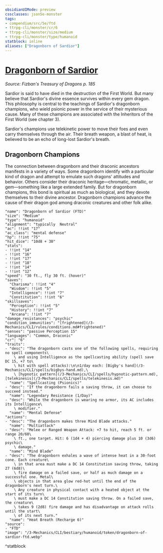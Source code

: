 ```yaml
---
obsidianUIMode: preview
cssclasses: json5e-monster
tags:
- compendium/src/5e/ftd
- ttrpg-cli/monster/cr/6
- ttrpg-cli/monster/size/medium
- ttrpg-cli/monster/type/humanoid
statblock: inline
aliases: ["Dragonborn of Sardior"]
---
```

# [Dragonborn of Sardior](3-Mechanics\CLI\bestiary\humanoid/dragonborn-of-sardior-ftd.md)
*Source: Fizban's Treasury of Dragons p. 185*  

Sardior is said to have died in the destruction of the First World. But many believe that Sardior's divine essence survives within every gem dragon. This philosophy is central to the teachings of Sardior's dragonborn champions, who wield psionic power in the service of their mysterious cause. Many of these champions are associated with the Inheritors of the First World (see chapter 3).

Sardior's champions use telekinetic power to move their foes and even carry themselves through the air. Their breath weapon, a blast of heat, is believed to be an echo of long-lost Sardior's breath.

## Dragonborn Champions

The connection between dragonborn and their draconic ancestors manifests in a variety of ways. Some dragonborn identify with a particular kind of dragon and attempt to emulate such dragons' attitudes and behavior. Others consider their draconic heritage—chromatic, metallic, or gem—something like a large extended family. But for dragonborn champions, this bond is spiritual as much as biological, and they devote themselves to their divine ancestor. Dragonborn champions advance the cause of their dragon god among draconic creatures and other folk alike.

```statblock
"name": "Dragonborn of Sardior (FTD)"
"size": "Medium"
"type": "humanoid"
"alignment": "typically  Neutral"
"ac": !!int "17"
"ac_class": "mental defense"
"hp": !!int "75"
"hit_dice": "10d8 + 30"
"stats":
- !!int "14"
- !!int "16"
- !!int "17"
- !!int "18"
- !!int "14"
- !!int "12"
"speed": "30 ft., fly 30 ft. (hover)"
"saves":
  "Charisma": !!int "4"
  "Wisdom": !!int "5"
  "Intelligence": !!int "7"
  "Constitution": !!int "6"
"skillsaves":
  "Perception": !!int "5"
  "History": !!int "7"
  "Arcana": !!int "7"
"damage_resistances": "psychic"
"condition_immunities": "[frightened](/3-Mechanics/CLI/rules/conditions.md#frightened)"
"senses": "passive Perception 15"
"languages": "Common, Draconic"
"cr": "6"
"traits":
- "desc": "The dragonborn casts one of the following spells, requiring no spell components\
    \ and using Intelligence as the spellcasting ability (spell save DC 15, +7 to\
    \ hit with spell attacks):\n\n1/day each: [Bigby's hand](/3-Mechanics/CLI/spells/bigbys-hand.md),\
    \ [hypnotic pattern](/3-Mechanics/CLI/spells/hypnotic-pattern.md), [telekinesis](/3-Mechanics/CLI/spells/telekinesis.md)"
  "name": "Spellcasting (Psionics)"
- "desc": "If the dragonborn fails a saving throw, it can choose to succeed instead."
  "name": "Legendary Resistance (1/Day)"
- "desc": "While the dragonborn is wearing no armor, its AC includes its Intelligence\
    \ modifier."
  "name": "Mental Defense"
"actions":
- "desc": "The dragonborn makes three Mind Blade attacks."
  "name": "Multiattack"
- "desc": "Melee or Ranged Weapon Attack: +7 to hit, reach 5 ft. or range 20/60\
    \ ft., one target. Hit: 6 (1d4 + 4) piercing damage plus 10 (3d6) psychic\
    \ damage."
  "name": "Mind Blade"
- "desc": "The dragonborn exhales a wave of intense heat in a 30-foot cone. Each creature\
    \ in that area must make a DC 14 Constitution saving throw, taking 27 (6d8)\
    \ fire damage on a failed save, or half as much damage on a successful one. Metal\
    \ objects in that area glow red-hot until the end of the dragonborn's next turn.\
    \ Any creature in physical contact with a heated object at the start of its turn\
    \ must make a DC 14 Constitution saving throw. On a failed save, the creature\
    \ takes 9 (2d8) fire damage and has disadvantage on attack rolls until the start\
    \ of its next turn."
  "name": "Heat Breath (Recharge 6)"
"source":
- "FTD"
"image": "/3-Mechanics/CLI/bestiary/humanoid/token/dragonborn-of-sardior-ftd.webp"
```
^statblock